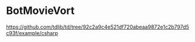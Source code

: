 # BotMovieVort
https://github.com/tdlib/td/tree/92c2a9c4e521df720abeaa9872e1c2b797d5c93f/example/csharp
